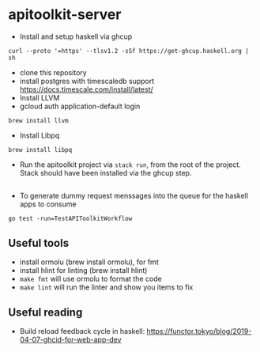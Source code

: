 # apitoolkit-server

- Install and setup haskell via ghcup
```
curl --proto '=https' --tlsv1.2 -sSf https://get-ghcup.haskell.org | sh
```
- clone this repository
- install postgres with timescaledb support https://docs.timescale.com/install/latest/
- Install LLVM 
- gcloud auth application-default login
```
brew install llvm
```
- Install Libpq
```
brew install libpq
```
- Run the apitoolkit project via `stack run`, from the root of the project. Stack should have been installed via the ghcup step.

##
- To generate dummy request menssages into the queue for the haskell apps to consume 
```
go test -run=TestAPIToolkitWorkflow
```

## Useful tools
- install ormolu (brew install ormolu), for fmt 
- install hlint for linting (brew install hlint)
- `make fmt` will use ormolu to format the code 
- `make lint` will run the linter and show you items to fix



## Useful reading
- Build reload feedback cycle in haskell: https://functor.tokyo/blog/2019-04-07-ghcid-for-web-app-dev 

